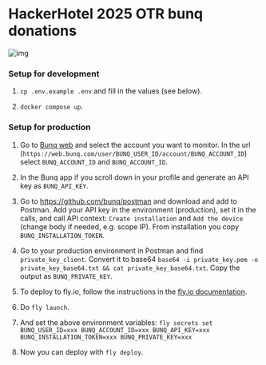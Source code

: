 # HackerHotel 2025 OTR bunq donations

![img](./what.gif)

### Setup for development

1. `cp .env.example .env` and fill in the values (see below).

2. `docker compose up`.

### Setup for production

1. Go to [Bunq web](https://bunq.me) and select the account you want to monitor. In the url (`https://web.bunq.com/user/BUNQ_USER_ID/account/BUNQ_ACCOUNT_ID`) select `BUNQ_ACCOUNT_ID` and `BUNQ_ACCOUNT_ID`.

2. In the Bunq app if you scroll down in your profile and generate an API key as `BUNQ_API_KEY`.

3. Go to https://github.com/bunq/postman and download and add to Postman. Add your API key in the environment (production), set it in the calls, and call API context: `Create installation` and `Add the device` (change body if needed, e.g. scope IP). From installation you copy `BUNQ_INSTALLATION_TOKEN`.

4. Go to your production environment in Postman and find `private_key_client`. Convert it to base64 `base64 -i private_key.pem -o private_key_base64.txt && cat private_key_base64.txt`. Copy the output as `BUNQ_PRIVATE_KEY`.

5. To deploy to fly.io, follow the instructions in the [fly.io documentation](https://fly.io/docs/getting-started/installing-flyctl/).

6. Do `fly launch`.

7. And set the above environment variables: `fly secrets set BUNQ_USER_ID=xxx BUNQ_ACCOUNT_ID=xxx BUNQ_API_KEY=xxx BUNQ_INSTALLATION_TOKEN=xxx BUNQ_PRIVATE_KEY=xxx`

8. Now you can deploy with `fly deploy`.
